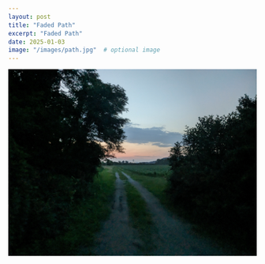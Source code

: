 ```yaml
---
layout: post
title: "Faded Path"
excerpt: "Faded Path"
date: 2025-01-03
image: "/images/path.jpg"  # optional image
---
```


<img src="/images/path.jpg">
